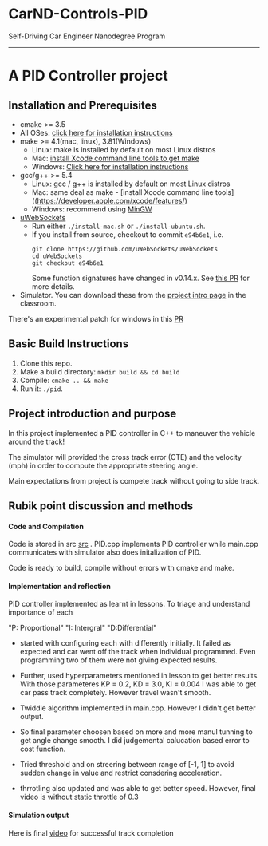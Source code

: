 # CarND-Controls-PID
Self-Driving Car Engineer Nanodegree Program

---

# A PID Controller project

## Installation and Prerequisites

* cmake >= 3.5
 * All OSes: [click here for installation instructions](https://cmake.org/install/)
* make >= 4.1(mac, linux), 3.81(Windows)
  * Linux: make is installed by default on most Linux distros
  * Mac: [install Xcode command line tools to get make](https://developer.apple.com/xcode/features/)
  * Windows: [Click here for installation instructions](http://gnuwin32.sourceforge.net/packages/make.htm)
* gcc/g++ >= 5.4
  * Linux: gcc / g++ is installed by default on most Linux distros
  * Mac: same deal as make - [install Xcode command line tools]((https://developer.apple.com/xcode/features/)
  * Windows: recommend using [MinGW](http://www.mingw.org/)
* [uWebSockets](https://github.com/uWebSockets/uWebSockets)
  * Run either `./install-mac.sh` or `./install-ubuntu.sh`.
  * If you install from source, checkout to commit `e94b6e1`, i.e.
    ```
    git clone https://github.com/uWebSockets/uWebSockets 
    cd uWebSockets
    git checkout e94b6e1
    ```
    Some function signatures have changed in v0.14.x. See [this PR](https://github.com/udacity/CarND-MPC-Project/pull/3) for more details.
* Simulator. You can download these from the [project intro page](https://github.com/udacity/self-driving-car-sim/releases) in the classroom.

There's an experimental patch for windows in this [PR](https://github.com/udacity/CarND-PID-Control-Project/pull/3)

## Basic Build Instructions

1. Clone this repo.
2. Make a build directory: `mkdir build && cd build`
3. Compile: `cmake .. && make`
4. Run it: `./pid`. 


## Project introduction and purpose
In this project implemented a PID controller in C++ to maneuver the vehicle around the track!

The simulator will provided the cross track error (CTE) and the velocity (mph) in order to compute the appropriate steering angle.

Main expectations from project is compete track without going to side track.

## Rubik point discussion and methods

#### Code and Compilation
Code is stored in src [src](https://github.com/namoshri/CarND-PID-Control-Project/tree/master/src) . PID.cpp implements PID controller while main.cpp communicates with simulator also does initalization of PID.

Code is ready to build, compile without errors with cmake and make.

#### Implementation and reflection
PID controller implemented as learnt in lessons.
To triage and understand importance of each 

"P: Proportional"
"I: Intergral"
"D:Differential"

- started with configuring each with differently initially. It failed as expected and car went off the track when individual programmed. Even programming two of them were not giving expected results.

- Further, used hyperparameters mentioned in lesson to get better results. With those parameteres 
KP = 0.2, KD = 3.0, KI = 0.004 I was able to get car pass track completely. However travel wasn't smooth.

- Twiddle algorithm implemented in main.cpp. However I didn't get better output. 

- So final parameter choosen based on more and more manul tunning to get angle change smooth. I did judgemental calucation based error to cost function.

- Tried threshold and on streering between range of [-1, 1] to avoid sudden change in value and restrict consdering acceleration.

- thrrotling also updated and was able to get better speed. However, final video is without static throttle of 0.3

#### Simulation output
Here is final [video](https://youtu.be/uLM_U_8NDAg) for successful track completion

